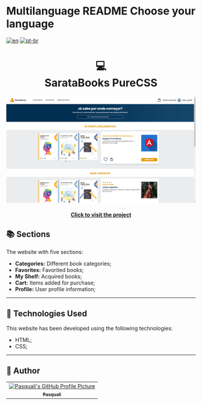 # Multilanguage README Choose your language

[![en](https://img.shields.io/badge/lang-en-red.svg)](https://github.com/PasqualiRafael/SarataBooks/blob/main/README.en.md) [![pt-br](https://img.shields.io/badge/lang-pt--br-green.svg)](https://github.com/PasqualiRafael/SarataBooks)

<h1 align="center">
  💻<br>SarataBooks PureCSS
</h1>

![Initial project result](assets/img/preview_book.png)

<h4 align="center"><a href="https://sarata-books.vercel.app/">Click to visit the project</a></h4>

## 📚 Sections

The website with five sections:

-   **Categories:** Different book categories;
-   **Favorites:** Favorited books;
-   **My Shelf:** Acquired books;
-   **Cart:** Items added for purchase;
-   **Profile:** User profile information;

---

## 💼 Technologies Used

This website has been developed using the following technologies:

-   HTML;
-   CSS;

---

<h2>🦄 Author</h2>

<table>
  <tr>
    <td align="center">
      <a href="https://github.com/PasqualiRafael">
        <img src="https://avatars.githubusercontent.com/u/71941629?v=4" width="100px;" alt="Pasquali's GitHub Profile Picture"/><br>
        <sub>
          <b>Pasquali</b>
        </sub>
      </a>
    </td>
  </tr>
</table>
